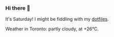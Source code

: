 ### Hi there :wave:

It's Saturday! I might be fiddling with my [dotfiles](https://github.com/bewuethr/dotfiles).

Weather in Toronto: partly cloudy, at +26°C.
